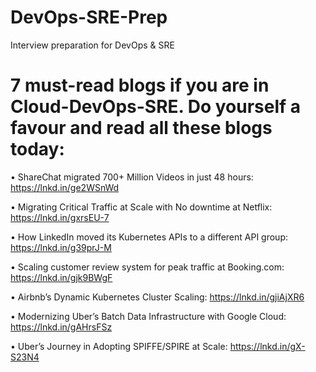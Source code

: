 # DevOps-SRE-Prep
Interview preparation for DevOps &amp; SRE

# 7 must-read blogs if you are in Cloud-DevOps-SRE. Do yourself a favour and read all these blogs today:

• ShareChat migrated 700+ Million Videos in just 48 hours: https://lnkd.in/ge2WSnWd

• Migrating Critical Traffic at Scale with No downtime at Netflix: https://lnkd.in/gxrsEU-7

• How LinkedIn moved its Kubernetes APIs to a different API group: https://lnkd.in/g39prJ-M

• Scaling customer review system for peak traffic at Booking.com: https://lnkd.in/gjk9BWgF

• Airbnb’s Dynamic Kubernetes Cluster Scaling: https://lnkd.in/gjiAjXR6

• Modernizing Uber’s Batch Data Infrastructure with Google Cloud: https://lnkd.in/gAHrsFSz

• Uber’s Journey in Adopting SPIFFE/SPIRE at Scale: https://lnkd.in/gX-S23N4
